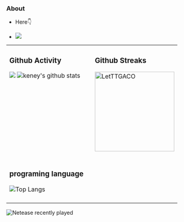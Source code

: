 
### About

- Here👇

- ![](https://visitor-badge.glitch.me/badge?page_id=mynxg.mynxg)

<table style="border-collapse:collapse;">
  
<tr>
<td valign="top"  width="35%">
<h3>Github Activity</h3>
<p style="img{display:block;margin:0 auto;}">

[![](https://activity-graph.herokuapp.com/graph?username=mynxg&theme=tokyonight)](https://github.com/ashutosh00710/github-readme-activity-graph)
![keney's github stats](https://github-readme-stats.vercel.app/api?username=mynxg&show_icons=true&theme=tokyonight)
</p>

</td>
<td valign="top"  width="60%">
<h3>Github Streaks </h3>

  
<p><img src="https://github-readme-streak-stats.herokuapp.com/?user=mynxg&theme=black-ice&hide_border=true&stroke=0000&background=0D1117&ring=e05397&fire=e05397&currStreakLabel=e05397&bg_color=30,e96443,904e95&title_color=fff&text_color=fff" alt="LetTTGACO" style="height: 210px" /></p>
</td>
</tr>

<tr>
<td valign="middle"  width="50%">

### programing language

![Top Langs](https://github-readme-stats.vercel.app/api/top-langs/?username=mynxg&langs_count=6&theme=tokyonight)

</td>
<td valign="top"  width="50%">

</td>
</tr>
 <tr>
<td colspan="2">

</td>
</tr>
</table>

![Netease recently played](https://netease-recent-profile.nnxx.me/?id=494601014&title=%E6%9C%80%E8%BF%91%E5%9C%A8%E5%90%AC&number=8&column=2&size=60)
